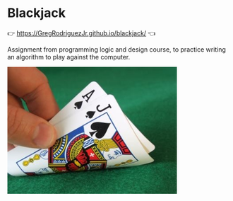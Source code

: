 # Blackjack   

👉  https://GregRodriguezJr.github.io/blackjack/  👈

Assignment from programming logic and design course, to practice writing an algorithm to play against the computer.

![Image of playing cards](/cards.jpg)
